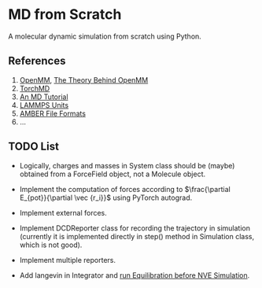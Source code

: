 # MD from Scratch

A molecular dynamic simulation from scratch using Python.

## References

1. [OpenMM](https://openmm.org/), [The Theory Behind OpenMM](http://docs.openmm.org/latest/userguide/theory.html)
2. [TorchMD](https://github.com/torchmd/torchmd)
3. [An MD Tutorial](https://klyshko.github.io/teaching/2019-03-01-teaching)
4. [LAMMPS Units](https://docs.lammps.org/99/units.html)
5. [AMBER File Formats](https://ambermd.org/FileFormats.php)
6. ...

## TODO List

* Logically, charges and masses in System class should be (maybe) obtained from a ForceField object, not a Molecule object.

* Implement the computation of forces according to $\frac{\partial E_{pot}}{\partial \vec {r_i}}$ using PyTorch autograd.

* Implement external forces.

* Implement DCDReporter class for recording the trajectory in simulation (currently it is implemented directly in step() method in Simulation class, which is not good).
* Implement multiple reporters.

* Add langevin in Integrator and [run Equilibration before NVE Simulation](https://github.com/noegroup/torchmd-autodiff/blob/main/simulate.ipynb).